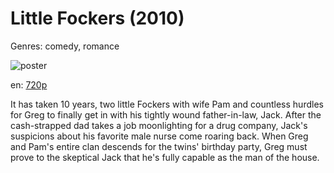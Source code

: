 # Little Fockers (2010)

Genres: comedy, romance

![poster](http://image.tmdb.org/t/p/w500/vpVa9AaUHokKoRzDQmEPGgAWpaX.jpg)

en:
  [720p](magnet:?xt=urn:btih:8C0DB3E8C565D9AE1A5583D01471727A95EC207F&tr=udp://glotorrents.pw:6969/announce&tr=udp://tracker.opentrackr.org:1337/announce&tr=udp://torrent.gresille.org:80/announce&tr=udp://tracker.openbittorrent.com:80&tr=udp://tracker.coppersurfer.tk:6969&tr=udp://tracker.leechers-paradise.org:6969&tr=udp://p4p.arenabg.ch:1337&tr=udp://tracker.internetwarriors.net:1337)
  


It has taken 10 years, two little Fockers with wife Pam and countless hurdles for Greg to finally get in with his tightly wound father-in-law, Jack. After the cash-strapped dad takes a job moonlighting for a drug company, Jack's suspicions about his favorite male nurse come roaring back. When Greg and Pam's entire clan descends for the twins' birthday party, Greg must prove to the skeptical Jack that he's fully capable as the man of the house.